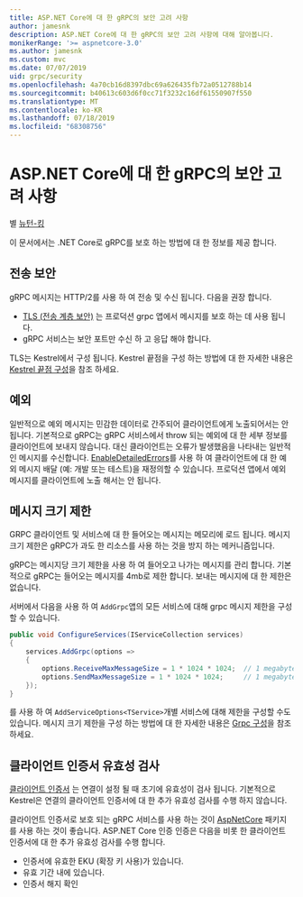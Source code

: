 ```yaml
---
title: ASP.NET Core에 대 한 gRPC의 보안 고려 사항
author: jamesnk
description: ASP.NET Core에 대 한 gRPC의 보안 고려 사항에 대해 알아봅니다.
monikerRange: '>= aspnetcore-3.0'
ms.author: jamesnk
ms.custom: mvc
ms.date: 07/07/2019
uid: grpc/security
ms.openlocfilehash: 4a70cb16d8397dbc69a626435fb72a0512788b14
ms.sourcegitcommit: b40613c603d6f0cc71f3232c16df61550907f550
ms.translationtype: MT
ms.contentlocale: ko-KR
ms.lasthandoff: 07/18/2019
ms.locfileid: "68308756"
---
```

# <a name="security-considerations-in-grpc-for-aspnet-core"></a>ASP.NET Core에 대 한 gRPC의 보안 고려 사항

별 [뉴턴-킹](https://twitter.com/jamesnk)

이 문서에서는 .NET Core로 gRPC를 보호 하는 방법에 대 한 정보를 제공 합니다.

## <a name="transport-security"></a>전송 보안

gRPC 메시지는 HTTP/2를 사용 하 여 전송 및 수신 됩니다. 다음을 권장 합니다.

* [TLS (전송 계층 보안)](https://tools.ietf.org/html/rfc5246) 는 프로덕션 grpc 앱에서 메시지를 보호 하는 데 사용 됩니다.
* gRPC 서비스는 보안 포트만 수신 하 고 응답 해야 합니다.

TLS는 Kestrel에서 구성 됩니다. Kestrel 끝점을 구성 하는 방법에 대 한 자세한 내용은 [Kestrel 끝점 구성](xref:fundamentals/servers/kestrel#endpoint-configuration)을 참조 하세요.

## <a name="exceptions"></a>예외

일반적으로 예외 메시지는 민감한 데이터로 간주되어 클라이언트에게 노출되어서는 안 됩니다. 기본적으로 gRPC는 gRPC 서비스에서 throw 되는 예외에 대 한 세부 정보를 클라이언트에 보내지 않습니다. 대신 클라이언트는 오류가 발생했음을 나타내는 일반적인 메시지를 수신합니다. [EnableDetailedErrors](xref:grpc/configuration#configure-services-options)를 사용 하 여 클라이언트에 대 한 예외 메시지 배달 (예: 개발 또는 테스트)을 재정의할 수 있습니다. 프로덕션 앱에서 예외 메시지를 클라이언트에 노출 해서는 안 됩니다.

## <a name="message-size-limits"></a>메시지 크기 제한

GRPC 클라이언트 및 서비스에 대 한 들어오는 메시지는 메모리에 로드 됩니다. 메시지 크기 제한은 gRPC가 과도 한 리소스를 사용 하는 것을 방지 하는 메커니즘입니다.

gRPC는 메시지당 크기 제한을 사용 하 여 들어오고 나가는 메시지를 관리 합니다. 기본적으로 gRPC는 들어오는 메시지를 4mb로 제한 합니다. 보내는 메시지에 대 한 제한은 없습니다.

서버에서 다음을 사용 하 여 `AddGrpc`앱의 모든 서비스에 대해 grpc 메시지 제한을 구성할 수 있습니다.

```csharp
public void ConfigureServices(IServiceCollection services)
{
    services.AddGrpc(options =>
    {
        options.ReceiveMaxMessageSize = 1 * 1024 * 1024;  // 1 megabyte
        options.SendMaxMessageSize = 1 * 1024 * 1024;     // 1 megabyte
    });
}
```

를 사용 하 여 `AddServiceOptions<TService>`개별 서비스에 대해 제한을 구성할 수도 있습니다. 메시지 크기 제한을 구성 하는 방법에 대 한 자세한 내용은 [Grpc 구성](xref:grpc/configuration)을 참조 하세요.

## <a name="client-certificate-validation"></a>클라이언트 인증서 유효성 검사

[클라이언트 인증서](https://tools.ietf.org/html/rfc5246#section-7.4.4) 는 연결이 설정 될 때 초기에 유효성이 검사 됩니다. 기본적으로 Kestrel은 연결의 클라이언트 인증서에 대 한 추가 유효성 검사를 수행 하지 않습니다.

클라이언트 인증서로 보호 되는 gRPC 서비스를 사용 하는 것이 [AspNetCore](xref:security/authentication/certauth) 패키지를 사용 하는 것이 좋습니다. ASP.NET Core 인증 인증은 다음을 비롯 한 클라이언트 인증서에 대 한 추가 유효성 검사를 수행 합니다.

* 인증서에 유효한 EKU (확장 키 사용)가 있습니다.
* 유효 기간 내에 있습니다.
* 인증서 해지 확인
